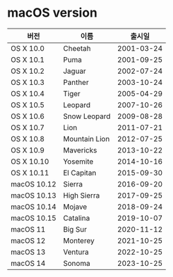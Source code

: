 

# macOS version

| 버전        | 이름          | 출시일     |
| ----------- | ------------- | ---------- |
| OS X 10.0   | Cheetah       | 2001-03-24 |
| OS X 10.1   | Puma          | 2001-09-25 |
| OS X 10.2   | Jaguar        | 2002-07-24 |
| OS X 10.3   | Panther       | 2003-10-24 |
| OS X 10.4   | Tiger         | 2005-04-29 |
| OS X 10.5   | Leopard       | 2007-10-26 |
| OS X 10.6   | Snow Leopard  | 2009-08-28 |
| OS X 10.7   | Lion          | 2011-07-21 |
| OS X 10.8   | Mountain Lion | 2012-07-25 |
| OS X 10.9   | Mavericks     | 2013-10-22 |
| OS X 10.10  | Yosemite      | 2014-10-16 |
| OS X 10.11  | El Capitan    | 2015-09-30 |
| macOS 10.12 | Sierra        | 2016-09-20 |
| macOS 10.13 | High Sierra   | 2017-09-25 |
| macOS 10.14 | Mojave        | 2018-09-24 |
| macOS 10.15 | Catalina      | 2019-10-07 |
| macOS 11    | Big Sur       | 2020-11-12 |
| macOS 12    | Monterey      | 2021-10-25 |
| macOS 13    | Ventura       | 2022-10-25 |
| macOS 14    | Sonoma        | 2023-10-25 |



